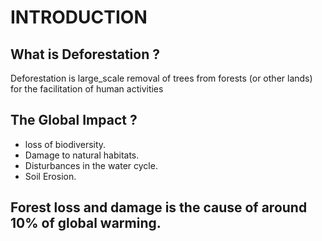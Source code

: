 # INTRODUCTION
## What is Deforestation ?
Deforestation is large_scale removal of trees from forests (or other lands) for the facilitation of human activities

## The Global Impact ?
* loss of biodiversity.
* Damage to natural habitats.
* Disturbances in the water cycle.
* Soil Erosion.

## Forest loss and damage is the cause of around 10% of global warming.

